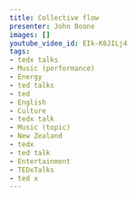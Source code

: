 ```yaml
---
title: Collective flow
presenter: John Boone
images: []
youtube_video_id: EIk-K6JILj4
tags:
- tedx talks
- Music (performance)
- Energy
- ted talks
- ted
- English
- Culture
- tedx talk
- Music (topic)
- New Zealand
- tedx
- ted talk
- Entertainment
- TEDxTalks
- ted x
---
```

